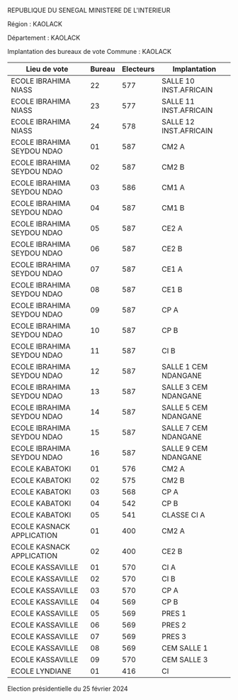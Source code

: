 REPUBLIQUE DU SENEGAL MINISTERE DE L'INTERIEUR

Région : KAOLACK

Département : KAOLACK

Implantation des bureaux de vote Commune : KAOLACK

| Lieu de vote | Bureau | Electeurs | Implantation |
| - | - | - | - |
| ECOLE IBRAHIMA NIASS | 22 | 577 | SALLE 10 INST.AFRICAIN |
| ECOLE IBRAHIMA NIASS | 23 | 577 | SALLE 11 INST.AFRICAIN |
| ECOLE IBRAHIMA NIASS | 24 | 578 | SALLE 12 INST.AFRICAIN |
| ECOLE IBRAHIMA SEYDOU NDAO | 01 | 587 | CM2 A |
| ECOLE IBRAHIMA SEYDOU NDAO | 02 | 587 | CM2 B |
| ECOLE IBRAHIMA SEYDOU NDAO | 03 | 586 | CM1 A |
| ECOLE IBRAHIMA SEYDOU NDAO | 04 | 587 | CM1 B |
| ECOLE IBRAHIMA SEYDOU NDAO | 05 | 587 | CE2 A |
| ECOLE IBRAHIMA SEYDOU NDAO | 06 | 587 | CE2 B |
| ECOLE IBRAHIMA SEYDOU NDAO | 07 | 587 | CE1 A |
| ECOLE IBRAHIMA SEYDOU NDAO | 08 | 587 | CE1 B |
| ECOLE IBRAHIMA SEYDOU NDAO | 09 | 587 | CP A |
| ECOLE IBRAHIMA SEYDOU NDAO | 10 | 587 | CP B |
| ECOLE IBRAHIMA SEYDOU NDAO | 11 | 587 | CI B |
| ECOLE IBRAHIMA SEYDOU NDAO | 12 | 587 | SALLE 1 CEM NDANGANE |
| ECOLE IBRAHIMA SEYDOU NDAO | 13 | 587 | SALLE 3 CEM NDANGANE |
| ECOLE IBRAHIMA SEYDOU NDAO | 14 | 587 | SALLE 5 CEM NDANGANE |
| ECOLE IBRAHIMA SEYDOU NDAO | 15 | 587 | SALLE 7 CEM NDANGANE |
| ECOLE IBRAHIMA SEYDOU NDAO | 16 | 587 | SALLE 9 CEM NDANGANE |
| ECOLE KABATOKI | 01 | 576 | CM2 A |
| ECOLE KABATOKI | 02 | 575 | CM2 B |
| ECOLE KABATOKI | 03 | 568 | CP A |
| ECOLE KABATOKI | 04 | 542 | CP B |
| ECOLE KABATOKI | 05 | 541 | CLASSE CI A |
| ECOLE KASNACK APPLICATION | 01 | 400 | CM2 A |
| ECOLE KASNACK APPLICATION | 02 | 400 | CE2 B |
| ECOLE KASSAVILLE | 01 | 570 | CI A |
| ECOLE KASSAVILLE | 02 | 570 | CI B |
| ECOLE KASSAVILLE | 03 | 570 | CP A |
| ECOLE KASSAVILLE | 04 | 569 | CP B |
| ECOLE KASSAVILLE | 05 | 569 | PRES 1 |
| ECOLE KASSAVILLE | 06 | 569 | PRES 2 |
| ECOLE KASSAVILLE | 07 | 569 | PRES 3 |
| ECOLE KASSAVILLE | 08 | 569 | CEM SALLE 1 |
| ECOLE KASSAVILLE | 09 | 570 | CEM SALLE 3 |
| ECOLE LYNDIANE | 01 | 416 | CI |

<!-- PageNumber="7/23" -->

Election présidentielle du 25 février 2024
